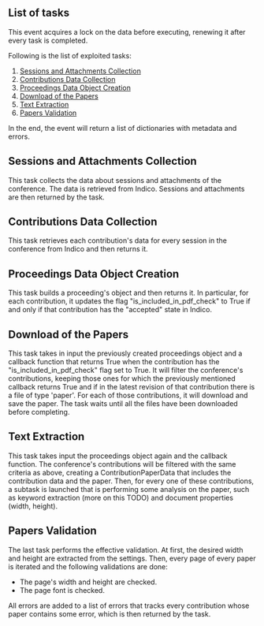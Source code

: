 ## List of tasks

This event acquires a lock on the data before executing, renewing it after every task is completed.

Following is the list of exploited tasks:

1. [Sessions and Attachments Collection](#sessions-and-attachments-collection)
2. [Contributions Data Collection](#contributions-data-collection)
3. [Proceedings Data Object Creation](#proceedings-data-object-creation)
4. [Download of the Papers](#download-of-the-papers)
5. [Text Extraction](#text-extraction)
6. [Papers Validation](#papers-validation)

In the end, the event will return a list of dictionaries with metadata and errors.

## Sessions and Attachments Collection

This task collects the data about sessions and attachments of the conference. The data is retrieved from Indico. Sessions and attachments are then returned by the task.

## Contributions Data Collection

This task retrieves each contribution's data for every session in the conference from Indico and then returns it.

## Proceedings Data Object Creation

This task builds a proceeding's object and then returns it. In particular, for each contribution, it updates the flag "is_included_in_pdf_check" to True if and only if that contribution has the "accepted" state in Indico.

## Download of the Papers

This task takes in input the previously created proceedings object and a callback function that returns True when the contribution has the "is_included_in_pdf_check" flag set to True. It will filter the conference's contributions, keeping those ones for which the previously mentioned callback returns True and if in the latest revision of that contribution there is a file of type 'paper'. For each of those contributions, it will download and save the paper. The task waits until all the files have been downloaded before completing.

## Text Extraction

This task takes input the proceedings object again and the callback function. The conference's contributions will be filtered with the same criteria as above, creating a ContributionPaperData that includes the contribution data and the paper. Then, for every one of these contributions, a subtask is launched that is performing some analysis on the paper, such as keyword extraction (more on this TODO) and document properties (width, height).

## Papers Validation

The last task performs the effective validation. At first, the desired width and height are extracted from the settings. Then, every page of every paper is iterated and the following validations are done:

- The page's width and height are checked.
- The page font is checked.

All errors are added to a list of errors that tracks every contribution whose paper contains some error, which is then returned by the task.
